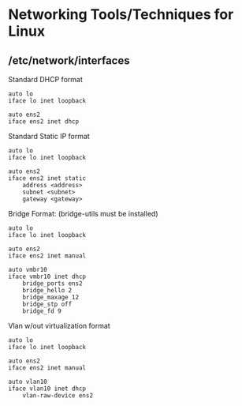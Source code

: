 # Networking Tools/Techniques for Linux
## /etc/network/interfaces
Standard DHCP format
```
auto lo
iface lo inet loopback

auto ens2
iface ens2 inet dhcp
```
Standard Static IP format
```
auto lo
iface lo inet loopback

auto ens2
iface ens2 inet static
	address <address>
	subnet <subnet>
	gateway <gateway>
```
Bridge Format: (bridge-utils must be installed)
```
auto lo
iface lo inet loopback

auto ens2
iface ens2 inet manual

auto vmbr10
iface vmbr10 inet dhcp
	bridge_ports ens2
	bridge_hello 2
	bridge_maxage 12
	bridge_stp off
   	bridge_fd 9
```

Vlan w/out virtualization format
```
auto lo
iface lo inet loopback

auto ens2
iface ens2 inet manual

auto vlan10
iface vlan10 inet dhcp
	vlan-raw-device ens2
```
